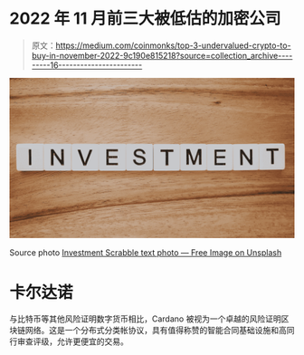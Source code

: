 # 2022 年 11 月前三大被低估的加密公司

> 原文：<https://medium.com/coinmonks/top-3-undervalued-crypto-to-buy-in-november-2022-9c190e815218?source=collection_archive---------16----------------------->

![](img/0b97f56cea3f63b472a89b7202a7a467.png)

Source photo [Investment Scrabble text photo — Free Image on Unsplash](https://unsplash.com/photos/OlSGcrLSYkw)

# 卡尔达诺

与比特币等其他风险证明数字货币相比，Cardano 被视为一个卓越的风险证明区块链网络。这是一个分布式分类帐协议，具有值得称赞的智能合同基础设施和高同行审查评级，允许更便宜的交易。